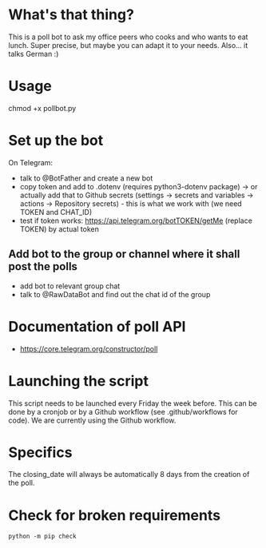 # What's that thing?

This is a poll bot to ask my office peers who cooks and who wants to eat lunch.
Super precise, but maybe you can adapt it to your needs. Also… it talks
German :)

# Usage

chmod +x pollbot.py

# Set up the bot

On Telegram:

- talk to @BotFather and create a new bot
- copy token and add to .dotenv (requires python3-dotenv package) → or
  actually add that to Github secrets (settings → secrets and variables
  → actions → Repository secrets) - this is what we work with (we need
  TOKEN and CHAT_ID)
- test if token works: https://api.telegram.org/botTOKEN/getMe (replace
  TOKEN) by actual token

## Add bot to the group or channel where it shall post the polls

- add bot to relevant group chat
- talk to @RawDataBot and find out the chat id of the group

# Documentation of poll API

- https://core.telegram.org/constructor/poll

# Launching the script

This script needs to be launched every Friday the week before. This can
be done by a cronjob or by a Github workflow (see .github/workflows for
code). We are currently using the Github workflow.

# Specifics

The closing_date will always be automatically 8 days from the creation of the poll.


# Check for broken requirements

`python -m pip check`
